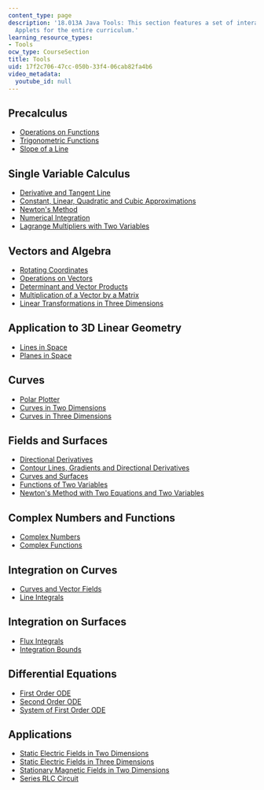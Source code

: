 ```yaml
---
content_type: page
description: '18.013A Java Tools: This section features a set of interactive Java
  Applets for the entire curriculum.'
learning_resource_types:
- Tools
ocw_type: CourseSection
title: Tools
uid: 17f2c706-47cc-050b-33f4-06cab82fa4b6
video_metadata:
  youtube_id: null
---
```


Precalculus
-----------

*   [Operations on Functions](/ans7870/18/18.013a/textbook/HTML/tools/tools01.html)
*   [Trigonometric Functions](/ans7870/18/18.013a/textbook/HTML/tools/tools02.html)
*   [Slope of a Line](/ans7870/18/18.013a/textbook/HTML/tools/tools03.html)

Single Variable Calculus
------------------------

*   [Derivative and Tangent Line](/ans7870/18/18.013a/textbook/HTML/tools/tools04.html)
*   [Constant, Linear, Quadratic and Cubic Approximations](/ans7870/18/18.013a/textbook/HTML/tools/tools05.html)
*   [Newton's Method](/ans7870/18/18.013a/textbook/HTML/tools/tools06.html)
*   [Numerical Integration](/ans7870/18/18.013a/textbook/HTML/tools/tools07.html)
*   [Lagrange Multipliers with Two Variables](/ans7870/18/18.013a/textbook/HTML/tools/tools08.html)

Vectors and Algebra
-------------------

*   [Rotating Coordinates](/ans7870/18/18.013a/textbook/HTML/tools/tools09.html)
*   [Operations on Vectors](/ans7870/18/18.013a/textbook/HTML/tools/tools10.html)
*   [Determinant and Vector Products](/ans7870/18/18.013a/textbook/HTML/tools/tools11.html)
*   [Multiplication of a Vector by a Matrix](/ans7870/18/18.013a/textbook/HTML/tools/tools12.html)
*   [Linear Transformations in Three Dimensions](/ans7870/18/18.013a/textbook/HTML/tools/tools13.html)

Application to 3D Linear Geometry
---------------------------------

*   [Lines in Space](/ans7870/18/18.013a/textbook/HTML/tools/tools14.html)
*   [Planes in Space](/ans7870/18/18.013a/textbook/HTML/tools/tools15.html)

Curves
------

*   [Polar Plotter](/ans7870/18/18.013a/textbook/HTML/tools/tools16.html)
*   [Curves in Two Dimensions](/ans7870/18/18.013a/textbook/HTML/tools/tools17.html)
*   [Curves in Three Dimensions](/ans7870/18/18.013a/textbook/HTML/tools/tools18.html)

Fields and Surfaces
-------------------

*   [Directional Derivatives](/ans7870/18/18.013a/textbook/HTML/tools/tools19.html)
*   [Contour Lines, Gradients and Directional Derivatives](/ans7870/18/18.013a/textbook/HTML/tools/tools20.html)
*   [Curves and Surfaces](/ans7870/18/18.013a/textbook/HTML/tools/tools21.html)
*   [Functions of Two Variables](/ans7870/18/18.013a/textbook/HTML/tools/tools22.html)
*   [Newton's Method with Two Equations and Two Variables](/ans7870/18/18.013a/textbook/HTML/tools/tools23.html)

Complex Numbers and Functions
-----------------------------

*   [Complex Numbers](/ans7870/18/18.013a/textbook/HTML/tools/tools24.html)
*   [Complex Functions](/ans7870/18/18.013a/textbook/HTML/tools/tools25.html)

Integration on Curves
---------------------

*   [Curves and Vector Fields](/ans7870/18/18.013a/textbook/HTML/tools/tools26.html)
*   [Line Integrals](/ans7870/18/18.013a/textbook/HTML/tools/tools27.html)

Integration on Surfaces
-----------------------

*   [Flux Integrals](/ans7870/18/18.013a/textbook/HTML/tools/tools28.html)
*   [Integration Bounds](/ans7870/18/18.013a/textbook/HTML/tools/tools29.html)

Differential Equations
----------------------

*   [First Order ODE](/ans7870/18/18.013a/textbook/HTML/tools/tools30.html)
*   [Second Order ODE](/ans7870/18/18.013a/textbook/HTML/tools/tools31.html)
*   [System of First Order ODE](/ans7870/18/18.013a/textbook/HTML/tools/tools32.html)

Applications
------------

*   [Static Electric Fields in Two Dimensions](/ans7870/18/18.013a/textbook/HTML/tools/tools33.html)
*   [Static Electric Fields in Three Dimensions](/ans7870/18/18.013a/textbook/HTML/tools/tools34.html)
*   [Stationary Magnetic Fields in Two Dimensions](/ans7870/18/18.013a/textbook/HTML/tools/tools35.html)
*   [Series RLC Circuit](/ans7870/18/18.013a/textbook/HTML/tools/tools36.html)